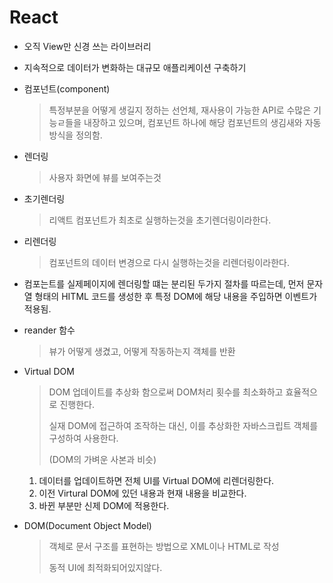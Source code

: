 # React

- 오직 View만 신경 쓰는 라이브러리

- 지속적으로 데이터가 변화하는 대규모 애플리케이션 구축하기

- 컴포넌트(component) 

  > 특정부분을 어떻게 생길지 정하는 선언체, 재사용이 가능한 API로 수많은 기능ㄹ들을 내장하고 있으며, 컴포넌트 하나에 해당 컴포넌트의 생김새와 자동 방식을 정의함.

- 렌더링

  > 사용자 화면에 뷰를 보여주는것

- 초기렌더링

  > 리액트 컴포넌트가 최초로 실행하는것을 초기렌더링이라한다.

- 리렌더링

  > 컴포넌트의 데이터 변경으로 다시 실행하는것을 리렌더링이라한다.

- 컴포는트를 실제페이지에 렌더링할 떄는 분리된 두가지 절차를 따르는데, 먼저 문자열 형태의 HITML 코드를 생성한 후 특정 DOM에 해당 내용을 주입하면 이벤트가 적용됨.

- reander 함수

  > 뷰가 어떻게 생겼고, 어떻게 작동하는지 객체를 반환

- Virtual DOM

  > DOM 업데이트를 추상화 함으로써 DOM처리 횟수를 최소화하고 효율적으로 진행한다.
  >
  > 실재 DOM에 접근하여 조작하는 대신, 이를 추상화한 자바스크립트 객체를 구성하여 사용한다. 
  >
  > (DOM의 가벼운 사본과 비슷)

  1. 데이터를 업데이트하면 전체 UI를 Virtual DOM에 리렌더링한다.
  2. 이전 Virtural DOM에 있던 내용과 현재 내용을 비교한다.
  3. 바뀐 부분만 신제 DOM에 적용한다.

- DOM(Document Object Model)

  > 객체로 문서 구조를 표현하는 방법으로 XML이나 HTML로 작성
  >
  > 동적 UI에 최적화되어있지않다.